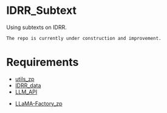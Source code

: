 # IDRR_Subtext

Using subtexts on IDRR.

`The repo is currently under construction and improvement.`

# Requirements

- [utils_zp](https://github.com/ZpWang-AI/utils_zp)
- [IDRR_data](https://github.com:ZpWang-AI/IDRR_data)
- [LLM_API](https://github.com:ZpWang-AI/LLM_API)
<!-- - [llama_zp](https://github.com:ZpWang-AI/LLaMA-Factory_zp) -->
- [LLaMA-Factory_zp](https://github.com:ZpWang-AI/LLaMA-Factory_zp)


